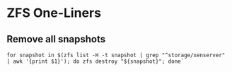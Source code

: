 # ZFS One-Liners

## Remove all snapshots
	for snapshot in $(zfs list -H -t snapshot | grep "^storage/xenserver" | awk '{print $1}'); do zfs destroy "${snapshot}"; done`
